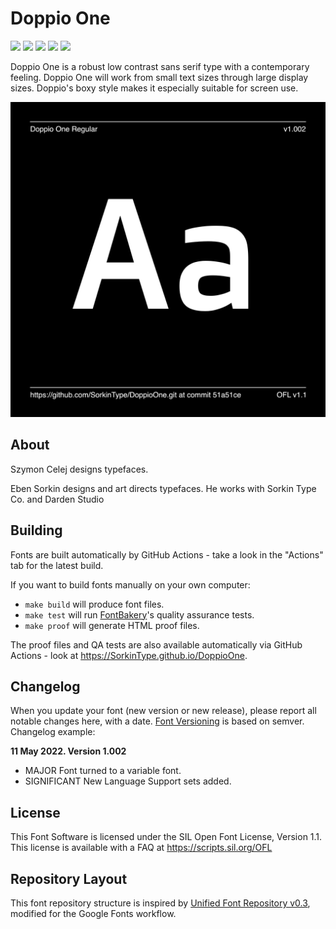 # Doppio One

[![][Fontbakery]](https://SorkinType.github.io/DoppioOne/fontbakery/fontbakery-report.html)
[![][Universal]](https://SorkinType.github.io/DoppioOne/fontbakery/fontbakery-report.html)
[![][GF Profile]](https://SorkinType.github.io/DoppioOne/fontbakery/fontbakery-report.html)
[![][Outline Correctness]](https://SorkinType.github.io/DoppioOne/fontbakery/fontbakery-report.html)
[![][Shaping]](https://SorkinType.github.io/DoppioOne/fontbakery/fontbakery-report.html)

[Fontbakery]: https://img.shields.io/endpoint?url=https%3A%2F%2Fraw.githubusercontent.com%2FSorkinType%2FDoppioOne%2Fgh-pages%2Fbadges%2Foverall.json
[GF Profile]: https://img.shields.io/endpoint?url=https%3A%2F%2Fraw.githubusercontent.com%2FSorkinType%2FDoppioOne%2Fgh-pages%2Fbadges%2FGoogleFonts.json
[Outline Correctness]: https://img.shields.io/endpoint?url=https%3A%2F%2Fraw.githubusercontent.com%2FSorkinType%2FDoppioOne%2Fgh-pages%2Fbadges%2FOutlineCorrectnessChecks.json
[Shaping]: https://img.shields.io/endpoint?url=https%3A%2F%2Fraw.githubusercontent.com%2FSorkinType%2FDoppioOne%2Fgh-pages%2Fbadges%2FShapingChecks.json
[Universal]: https://img.shields.io/endpoint?url=https%3A%2F%2Fraw.githubusercontent.com%2FSorkinType%2FDoppioOne%2Fgh-pages%2Fbadges%2FUniversal.json

Doppio One is a robust low contrast sans serif type with a contemporary feeling. Doppio One will work from small text sizes through large display sizes. Doppio's boxy style makes it especially suitable for screen use.

![Sample Image](documentation/image1.png)

## About

Szymon Celej designs typefaces.

Eben Sorkin designs and art directs typefaces. He works with Sorkin Type Co. and Darden Studio

## Building

Fonts are built automatically by GitHub Actions - take a look in the "Actions" tab for the latest build.

If you want to build fonts manually on your own computer:

* `make build` will produce font files.
* `make test` will run [FontBakery](https://github.com/googlefonts/fontbakery)'s quality assurance tests.
* `make proof` will generate HTML proof files.

The proof files and QA tests are also available automatically via GitHub Actions - look at https://SorkinType.github.io/DoppioOne.

## Changelog

When you update your font (new version or new release), please report all notable changes here, with a date.
[Font Versioning](https://github.com/googlefonts/gf-docs/tree/main/Spec#font-versioning) is based on semver. 
Changelog example:

**11 May 2022. Version 1.002**
- MAJOR Font turned to a variable font.
- SIGNIFICANT New Language Support sets added.

## License

This Font Software is licensed under the SIL Open Font License, Version 1.1.
This license is available with a FAQ at
https://scripts.sil.org/OFL

## Repository Layout

This font repository structure is inspired by [Unified Font Repository v0.3](https://github.com/unified-font-repository/Unified-Font-Repository), modified for the Google Fonts workflow.
